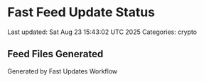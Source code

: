 # Fast Feed Update Status
Last updated: Sat Aug 23 15:43:02 UTC 2025
Categories: crypto

## Feed Files Generated

Generated by Fast Updates Workflow

